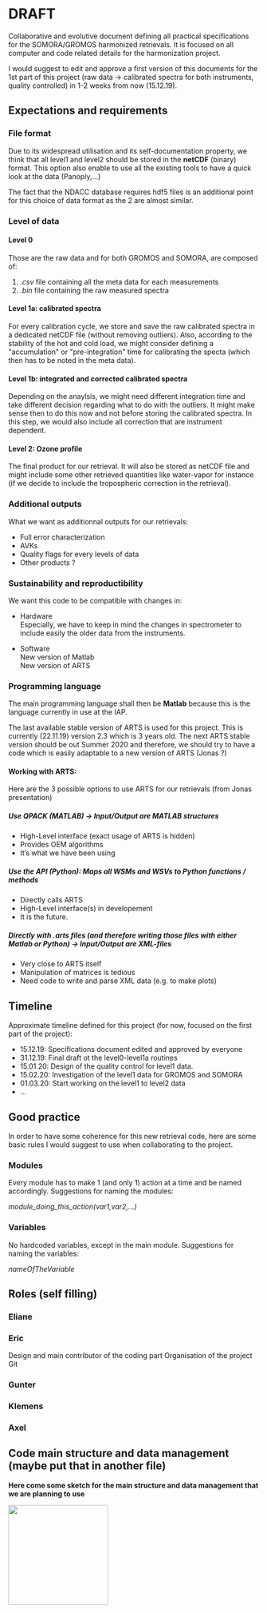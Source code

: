 
# DRAFT
Collaborative and evolutive document defining all practical specifications for the SOMORA/GROMOS harmonized retrievals. It is focused on all computer and code related details for the harmonization project.

I would suggest to edit and approve a first version of this documents for the 1st part of this project (raw data -> calibrated spectra for both instruments, quality controlled) in 1-2 weeks from now (15.12.19).

## Expectations and requirements
### File format
Due to its widespread utilisation and its self-documentation property, we think that all level1 and level2 should be stored in the **netCDF** (binary) format. This option also enable to use all the existing tools to have a quick look at the data (Panoply,...)

The fact that the NDACC database requires hdf5 files is an additional point for this choice of data format as the 2 are almost similar. 

### Level of data
#### Level 0
Those are the raw data and for both GROMOS and SOMORA, are composed of:
1. *.csv* file containing all the meta data for each measurements
2. *.bin* file containing the raw measured spectra

#### Level 1a: calibrated spectra
For every calibration cycle, we store and save the raw calibrated spectra in a dedicated netCDF file (without removing outliers). Also, according to the stability of the hot and cold load, we might consider defining a "accumulation" or "pre-integration" time for calibrating the specta (which then has to be noted in the meta data).

#### Level 1b: integrated and corrected calibrated spectra
Depending on the anaylsis, we might need different integration time and take different decision regarding what to do with the outliers. It might make sense then to do this now and not before storing the calibrated spectra. In this step, we would also include all correction that are instrument dependent.

#### Level 2: Ozone profile
The final product for our retrieval. It will also be stored as netCDF file and might include some other retrieved quantities like water-vapor for instance (if we decide to include the tropospheric correction in the retrieval).

### Additional outputs
What we want as additionnal outputs for our retrievals:
* Full error characterization
* AVKs
* Quality flags for every levels of data
* Other products ?

### Sustainability and reproductibility
We want this code to be compatible with changes in:
* Hardware<br/> 
Especially, we have to keep in mind the changes in spectrometer to include easily the older data from the instruments.

* Software<br/>
New version of Matlab<br/>
New version of ARTS 

### Programming language 
The main programming language shall then be **Matlab** because this is the language currently in use at the IAP. 

The last available stable version of ARTS is used for this project. This is currently (22.11.19) version 2.3 which is 3 years old. 
The next ARTS stable version should be out Summer 2020 and therefore, we should try to have a code which is easily adaptable to a new version of ARTS (Jonas ?)

#### Working with ARTS:

Here are the 3 possible options to use ARTS for our retrievals (from Jonas presentation)
>
##### Use QPACK (MATLAB) → Input/Output are MATLAB structures
* High-Level interface (exact usage of ARTS is hidden)
* Provides OEM algorithms
* It’s what we have been using
>
##### Use the API (Python): Maps all WSMs and WSVs to Python functions / methods
* Directly calls ARTS
* High-Level interface(s) in developement
* It is the future.
>
##### Directly with .arts files (and therefore writing those files with either Matlab or Python) -> Input/Output are XML-files
* Very close to ARTS itself
* Manipulation of matrices is tedious
* Need code to write and parse XML data (e.g. to make plots)

## Timeline
Approximate timeline defined for this project (for now, focused on the first part of the project):

* 15.12.19: Specifications document edited and approved by everyone
* 31.12.19: Final draft ot the level0-level1a routines
* 15.01.20: Design of the quality control for level1 data.
* 15.02.20: Investigation of the level1 data for GROMOS and SOMORA
* 01.03.20: Start working on the level1 to level2 data
* ...

## Good practice
In order to have some coherence for this new retrieval code, here are some basic rules I would suggest to use when collaborating to the project.

### Modules
Every module has to make 1 (and only 1) action at a time and be named accordingly. Suggestions for naming the modules:

*module_doing_this_action(var1,var2,...)*

### Variables 
No hardcoded variables, except in the main module. Suggestions for naming the variables:

*nameOfTheVariable*

## Roles (self filling)

### Eliane

### Eric
Design and main contributor of the coding part
Organisation of the project
Git

### Gunter

### Klemens

### Axel

## Code main structure and data management  (maybe put that in another file)
**Here come some sketch for the main structure and data management that we are planning to use**

<img src="https://git.iap.unibe.ch/IAP_MCH/GROSOM-harmo/src/branch/master/sketch/MockUp_GROSOM.png" width="200" height="200" />